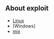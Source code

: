 ## About exploit
* [Linux](https://github.com/lsh4ck/self-linux-exp)
* [Windows]
* [mix](https://github.com/inquisb/miscellaneous)
